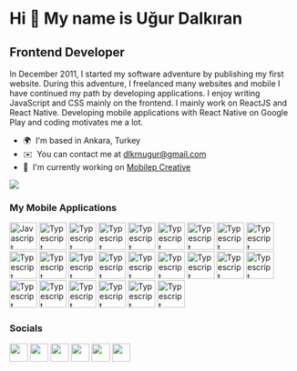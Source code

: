 # Hi 👋 My name is Uğur Dalkıran

## Frontend Developer

In December 2011, I started my software adventure by publishing my first website. During this adventure, I freelanced many websites and mobile I have continued my path by developing applications. I enjoy writing JavaScript and CSS mainly on the frontend. I mainly work on ReactJS and React Native. Developing mobile applications with React Native on Google Play and coding motivates me a lot.

- 🌍  I'm based in Ankara, Turkey
- ✉️  You can contact me at [dlkrnugur@gmail.com](mailto:dlkrnugur@gmail.com)
- 🚀  I'm currently working on [Mobilep Creative](http://play.google.com/store/apps/dev?id=6826148747474855140)

<a href="https://www.twitter.com/ugurdalkiran" target="_blank" rel="noreferrer"><img
src="https://img.shields.io/twitter/follow/ugurdalkiran?logo=twitter&style=for-the-badge&color=0891b2&labelColor=1c1917"
/></a>

### My Mobile Applications

<p align="left">
<a href="https://play.google.com/store/apps/details?id=com.arabamkaclira" target="_blank" rel="noreferrer"><img src="https://play-lh.googleusercontent.com/_8DaEPqSOh9GN8xS6sr9TbT0c6wR6RwnTJW30_UzsRd6S-aSDGu1meJeBdZ9-kOSvq9u=s256-rw" width="48" height="48" alt="Javascript" /></a>
<a href="https://play.google.com/store/apps/details?id=com.randomfingerpickergame" target="_blank" rel="noreferrer"><img src="https://play-lh.googleusercontent.com/P9WxfzqpDzLiwFHlGxQ4itS6PzdWKnqOgbus5H5BBnMhZC4JSSQYrbBS9ZMmOKPqTgI=s256-rw" width="48" height="48" alt="Typescript" /></a>
<a href="https://play.google.com/store/apps/details?id=com.kpsstarihsifrevekodlamalar" target="_blank" rel="noreferrer"><img src="https://play-lh.googleusercontent.com/nFeTIHqisl6lzDKiBY5-I2iIbt_wbBRJt1QYuoPjwJr6Rxld1-Kb8L1nF7Ug6Stb5jM=s256-rw" width="48" height="48" alt="Typescript" /></a>
<a href="https://play.google.com/store/apps/details?id=com.randompasswordgenerator" target="_blank" rel="noreferrer"><img src="https://play-lh.googleusercontent.com/JEtdiw36ltoOWmrIG74hqbecBoDLmf6zFvUX_I3-5uQiAeoJewwmPBfs1VDz7470wSI=s256-rw" width="48" height="48" alt="Typescript" /></a>
<a href="https://play.google.com/store/apps/details?id=com.ingilizcekelime1000" target="_blank" rel="noreferrer"><img src="https://play-lh.googleusercontent.com/We5pU2bN6M6Rqn0wzl1ggHyRC9fPrYHAkb8d9k86gTALXDJe90O5XJUv6Mf7taE2Htg=s256-rw" width="48" height="48" alt="Typescript" /></a>
<a href="https://play.google.com/store/apps/details?id=com.guncelcumahutbeleri" target="_blank" rel="noreferrer"><img src="https://play-lh.googleusercontent.com/quU1AkSs0XR9i8oA2868eA0AsK8o-GNM4rZX_7oNNv9iOIht4d2Ykt2IoFp9yCvqspWd=s256-rw" width="48" height="48" alt="Typescript" /></a>
<a href="https://play.google.com/store/apps/details?id=com.unlimitedcoinclickergame" target="_blank" rel="noreferrer"><img src="https://play-lh.googleusercontent.com/ZEPbFc8it4Mzry7i0PpehWDtkCk7u3z7ACVJG_vIJDZM0nnLS6ZD0Lq__ILm7CIdDA=s256-rw" width="48" height="48" alt="Typescript" /></a>
<a href="https://play.google.com/store/apps/details?id=com.rolldice3d" target="_blank" rel="noreferrer"><img src="https://play-lh.googleusercontent.com/kCyt8ApmydoR8TvFnB7NNRk95-LtZsOoArVEYl9DzpHyppN9RaNt2zjjq_gDQfsafCtb=s256-rw" width="48" height="48" alt="Typescript" /></a>
<a href="https://play.google.com/store/apps/details?id=com.emojimixwasticker" target="_blank" rel="noreferrer"><img src="https://play-lh.googleusercontent.com/xRZ2FELMl4bUcqXWQ-DK2R2I6S-PO6KHs6tBySyoZ4HdneOUgRqRPaC9L3OssgOg6DsS=s256-rw" width="48" height="48" alt="Typescript" /></a>
<a href="https://play.google.com/store/apps/details?id=com.enflasyonhesapla" target="_blank" rel="noreferrer"><img src="https://play-lh.googleusercontent.com/e65u_z0jF4TlJXRUfSTprgUZQfdhE3lQQYdLil0og5K1cZZNtiARdGxThQcGj7nsIw=s256-rw" width="48" height="48" alt="Typescript" /></a>
<a href="https://play.google.com/store/apps/details?id=com.cryptofeargreedindex" target="_blank" rel="noreferrer"><img src="https://play-lh.googleusercontent.com/IqfUD3NMtj5lNB-5nn41kD86XUOXVwTyw41cQmZUZMLvZ1-ba3RuGqdB29w3OiPX1A=s256-rw" width="48" height="48" alt="Typescript" /></a>
<a href="https://play.google.com/store/apps/details?id=com.onlyonedollar" target="_blank" rel="noreferrer"><img src="https://play-lh.googleusercontent.com/sP0P2_qZyBrKNVf7292kkYsyAtRwr0Y-dQ4d0XqbCDpyUGhnjqBvdWc1BMskEa0iSNQ=s256-rw" width="48" height="48" alt="Typescript" /></a>
<a href="https://play.google.com/store/apps/details?id=com.bescarpibeskelime" target="_blank" rel="noreferrer"><img src="https://play-lh.googleusercontent.com/Jff21gk-JLDVFpwm65DD-4YX-ZdmfNC5wdAUAi2S-1VKdSZLno52lVEkik_SyPPpRPY=s256-rw" width="48" height="48" alt="Typescript" /></a>
<a href="https://play.google.com/store/apps/details?id=com.fivetimesfiveword" target="_blank" rel="noreferrer"><img src="https://play-lh.googleusercontent.com/DTDpLYhX1VAoAXibWYUu-rv4RHn8G_PDgrQV6mGcBT_Qv8BiDQUbjRlahKPHIlJ7Qig=s256-rw" width="48" height="48" alt="Typescript" /></a>
<a href="https://play.google.com/store/apps/details?id=com.cocuklar.icin.hayvan.sesleri" target="_blank" rel="noreferrer"><img src="https://play-lh.googleusercontent.com/oUfzQtFPUKxSRXLAAXZu2fwWm1TUQJbGEJnwtNAQB2B7QzZMYXkiJJFmTEOdIENISg=s256-rw" width="48" height="48" alt="Typescript" /></a>
<a href="https://play.google.com/store/apps/details?id=com.muhasebehesapkodlari" target="_blank" rel="noreferrer"><img src="https://play-lh.googleusercontent.com/drRjKqVzdiCIQP7P7z_eJpMjVH7i3vOFoj7aGRRhVnTUzsH2J2Ym_uQ6VxCRtHIGY5s=s256-rw" width="48" height="48" alt="Typescript" /></a>
<a href="https://play.google.com/store/apps/details?id=com.sutlutatlitarifleri" target="_blank" rel="noreferrer"><img src="https://play-lh.googleusercontent.com/1QB-sv8KdKdN624qT2EIVH_shgolJ3jTJyopZjAnRodUWFC6QfVX-cRJ1OTs3DB4hrI=s256-rw" width="48" height="48" alt="Typescript" /></a>
<a href="https://play.google.com/store/apps/details?id=com.pogacatarifleri" target="_blank" rel="noreferrer"><img src="https://play-lh.googleusercontent.com/UzPtBjo3EJc9fO6QxXLZ09AOLlZlL_2bO2hyMZqZBcNfOWE7offrEZdQru01zI5mZGs=s256-rw" width="48" height="48" alt="Typescript" /></a>
<a href="https://play.google.com/store/apps/details?id=com.lezzetlipastatarifleri" target="_blank" rel="noreferrer"><img src="https://play-lh.googleusercontent.com/ai0N7FHCwOlIkuPDMx3_MB6iex1RLc0ySZTDPjUga349cZc7QexNlM5is810nayC9Qg=s256-rw" width="48" height="48" alt="Typescript" /></a>
<a href="https://play.google.com/store/apps/details?id=com.dondurmatarifleri" target="_blank" rel="noreferrer"><img src="https://play-lh.googleusercontent.com/Lz6kxYJnmbygIuyVsWo5ZhL6DXJKBucg7UrD1O-YzxtTA1eWov527xRCVxzlOn5nU58=s256-rw" width="48" height="48" alt="Typescript" /></a>
<a href="https://play.google.com/store/apps/details?id=com.glutensiztarifler" target="_blank" rel="noreferrer"><img src="https://play-lh.googleusercontent.com/5u_NH3Uv_5CJf9mCqZdrdN7rUf7CLy9HBwFlMKJs24nsf9wcrJ_5qqmlqzP9x93wyc8=s256-rw" width="48" height="48" alt="Typescript" /></a>
<a href="https://play.google.com/store/apps/details?id=com.lezzetliborektarifleri" target="_blank" rel="noreferrer"><img src="https://play-lh.googleusercontent.com/8Jub4bOEhXblD4Wh3Kd1njohLCrQQeZcxX73i8MbdS2l5ED2XuJJzuCuWMQwhqbJzzbq=s256-rw" width="48" height="48" alt="Typescript" /></a>
<a href="https://play.google.com/store/apps/details?id=com.lezzetlihamburgertarifi" target="_blank" rel="noreferrer"><img src="https://play-lh.googleusercontent.com/7CRani92C8efSDeJ97iKRYIJw_vv3Awnz1R4jmC0ggkgKLJ5Cd9khTA-IvUBZNT49Nw9=s256-rw" width="48" height="48" alt="Typescript" /></a>
<a href="https://play.google.com/store/apps/details?id=com.oncekisoru" target="_blank" rel="noreferrer"><img src="https://play-lh.googleusercontent.com/jD8WSOxY6bi_2Supq8GQZgMIW2CGhFm1zW8mMYjEDTQcU5PcrnUlADfse0IlROXOmgz7=s256-rw" width="48" height="48" alt="Typescript" /></a>
</p>

### Socials

<p align="left"> <a href="https://www.dribbble.com/ugurdalkiran" target="_blank" rel="noreferrer"><img src="https://raw.githubusercontent.com/danielcranney/readme-generator/main/public/icons/socials/dribbble.svg" width="32" height="32" /></a> <a href="https://www.github.com/ugurdalkiran" target="_blank" rel="noreferrer"><img src="https://raw.githubusercontent.com/danielcranney/readme-generator/main/public/icons/socials/github.svg" width="32" height="32" /></a> <a href="http://www.instagram.com/ugurdalkiran" target="_blank" rel="noreferrer"><img src="https://raw.githubusercontent.com/danielcranney/readme-generator/main/public/icons/socials/instagram.svg" width="32" height="32" /></a> <a href="https://www.linkedin.com/in/ugurdalkiran" target="_blank" rel="noreferrer"><img src="https://raw.githubusercontent.com/danielcranney/readme-generator/main/public/icons/socials/linkedin.svg" width="32" height="32" /></a> <a href="https://www.twitter.com/ugurdalkiran" target="_blank" rel="noreferrer"><img src="https://raw.githubusercontent.com/danielcranney/readme-generator/main/public/icons/socials/twitter.svg" width="32" height="32" /></a> <a href="https://www.youtube.com/c/UCjWWF5QpTHCloGCsGD52hDA" target="_blank" rel="noreferrer"><img src="https://raw.githubusercontent.com/danielcranney/readme-generator/main/public/icons/socials/youtube.svg" width="32" height="32" /></a></p>
